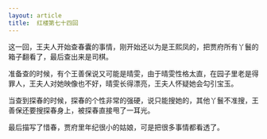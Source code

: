 ```yaml
---
layout: article
title:  红楼第七十四回
---
```


这一回，王夫人开始查春囊的事情，刚开始还以为是王熙凤的，把贾府所有丫鬟的箱子翻看了，最后查出来是司棋。

准备查的时候，有个王善保说又可能是晴雯，由于晴雯性格太直，在园子里老是得罪人，王夫人对她映像也不好，晴雯长得漂亮，王夫人怀疑她会勾引宝玉。

当查到探春的时候，探春的个性非常的强硬，说只能搜她的，其他丫鬟不准搜，王善保还要搜探春身上，被探春直接甩了一耳光。

最后描写了惜春，贾府里年纪很小的姑娘，可是把很多事情都看透了。


